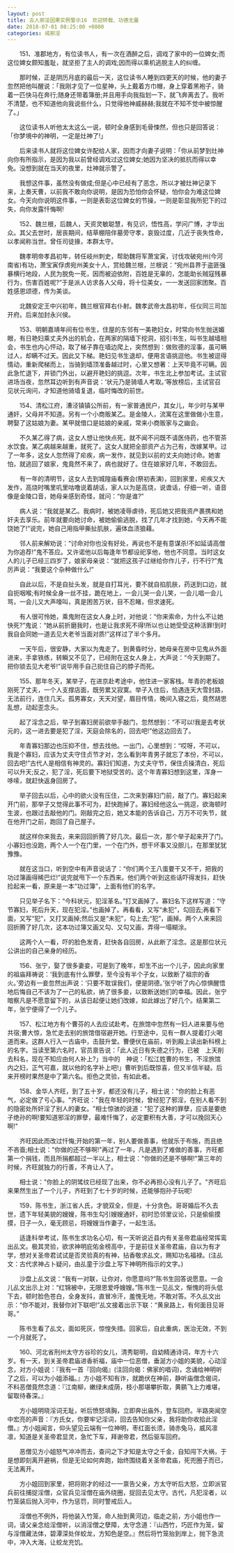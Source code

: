 ```yaml
---
layout: post
title: 古人邪淫因果实例警示16　欢迎转载、功德无量
date: 2018-07-01 08:25:00 +0800
categories: 戒邪淫
---
```


　　151、准郡地方，有位读书人，有一次在酒醉之后，调戏了家中的一位婢女;而这位婢女颇知羞耻，就坚拒了主人的调戏;因而得以乘机逃脱主人的纠缠。
　　那时候，正是阴历月底的最后一天，这位读书人睡到四更天的时候，他的妻子忽然把他叫醒说：「我刚才见了一位星神，头上戴着方巾帽，身上穿着黑袍子，骑着一匹快马在奔行;随身还带着簿册;并且用手向我指划一下，就飞奔离去了。我听不清楚，也不知道他向我说些什么，只觉得他神威赫赫;我就在不知不觉中被惊醒了。」
　　这位读书人听他太太这么一说，顿时全身感到毛骨悚然，但也只是回答说：「你梦境中的神明，一定是灶神了!」
　　后来读书人就将这位婢女许配给人家，因而才向妻子说明：「你从前梦到灶神向你有所指示，是因为我以前曾经调戏过这位婢女;她因为坚决的抵抗而得以幸免。没想到就在当天的夜里，灶神就示警了。
　　我想这件事，虽然没有做成;但是心中已经有了恶念，所以才被灶神记录下来，上奏天曹，以前我不敢向你说明，是因为恐怕你会怀疑，怕你会为难这位婢女。今天向你说明这件事，一则是表彰这位婢女的节操，一则是彰显我所犯下的过失，向你发露忏悔啊!
　　152、魏兰根，后魏人，天资灵敏聪慧，有见识，悟性高，学问广博，才华出众。其父去世时，居丧期间，结草棚陪伴墓旁守孝，哀毁过度，几近于丧失性命，以孝闻称当世。曾任司徒掾，本群太守。
　　魏孝明帝孝昌初年，转任岐州刺史，帮助魏将军萧宝寅，讨伐攻破宛州(今河南省)有功，萧宝寅俘虏宛州美女十人，赏给魏兰根，兰根说：“宛州县界于盗匪强暴横行地段，人民为脱免一死，因而被迫依附，百姓是无辜的，怎能助长贼寇残暴行为，伤害百姓呢?”于是派人访求各人父母，将十位美女，一一发送回家团聚。百姓感恩颂德，传为美谈。
　　北魏安定王中兴初年，魏兰根官拜右仆射。魏孝武帝太昌初年，任仪同三司加开府。后来加封永兴侯。
　　153、明朝嘉靖年间有位书生，住屋的东邻有一美艳妇女，时常向书生抛送媚眼，有日艳妇乘丈夫外出的机会，在两家的隔墙下挖洞，招引书生，叫书生越墙相会，书生也内心怦动，取了梯子靠在墙边爬上，突然想到：做败德的淫事，虽可瞒过人，却瞒不过天。因此又下梯。艳妇见书生退却，便用言语挑逗他。书生被逗得情动，重新爬梯而上，当骑到墙顶准备越过时，心里又想著：上天毕竟不可瞒。因此急忙退下，并锁门外出，以避开艳妇的挑逗。次年，书生北上参加考试。主试官进场当夜，忽然耳边听到有声音说：‘状元乃是骑墙人考取。’等放榜后，主试官召见状元询问，才知道他骑墙复退，临时悔改的前世。
　　154、清松江府，漕泾镇镇公所前，有一家普通民户，其女儿，年少时与某甲通奸，父母并不知道。另有一个小商贩某乙。是金陵人，流寓在这里做做小生意，聘娶了这姑娘为妻。某甲就借口是姑娘的亲戚，常来小商贩家与之幽会。
　　不久某乙得了病，这女人想让他快点死，就不闻不问既不请医侍药，也不管茶水饮食。某乙病越来越重，就死了。这女人就把全部资产占为己有，改嫁某甲。过了一年多，这女人忽然得了疟疾，病一发作，就见到以前的丈夫向她讨命。她害怕，就逃回了娘家，鬼竟然不来了，病也就好了。住在娘家好几年，不敢回去。
　　有一年的清明节，这女人去到城隍庙看赛会(祭初表演)，回到家里，疟疾又大发作，高烧时嘴里叽里咕噜说着胡话，家人以为是高烧，说谵话，仔细一听，语音像是金陵口音，她母亲感到奇怪，就问：“你是谁?”
　　病人说：“我就是某乙。我病时，被她凌辱虐待，死后她又把我资产裹携和她奸夫去享乐。前年就要向她讨命，被她偷偷逃脱，找了几年才找到她，今天再不能饶她了!”说完，她自己用指甲撕扯肌肤，遍体血渍狼藉。
　　邻人前来解劝说：“讨命对你也没有好处，再说也不是有意谋杀!不如延请高僧为你追荐!”鬼不答应。又许诺他以后每逢年节都设祀享他，他也不同意。当时这女人的儿子已经三四岁了，娘家母亲说：“就把这孩子过继给你作儿子，行不行?”鬼厉声说：“我要这个杂种做什么!”
　　自此以后，不是自扯头发，就是自打耳光，要不就自掐肌肤，药送到口边，就自扼咽喉;有时候全身一丝不挂，跪在地上，一会儿哭一会儿笑，一会儿唱一会儿骂，一会儿又大声嚎叫，真是困苦万状，目不忍睹，但求速死。
　　有人很可怜她，乘鬼附在这女人身上时，对他说：“你来索命，为什么不让她快死?”鬼说：“她从前折磨我时，也是让我求死不得!所以也让她受受这种活罪!到时我自会同她一道去见大老爷当面对质!”这样过了半个多月。
　　一天午后，很安静，大家以为鬼走了。到黄昏时分，她母亲在房中见鬼从外面进来，手拿铁练，转瞬又不见了，已经附在这女人身上，大声说：“今天到期了。把你锁去见大老爷!”说毕用手自己扼住自己的脖子而死。
　　155、那年冬天，某举子，在进京赴考途中，他住进一家客栈。年青的老板娘刚死了丈夫，一个人支撑店面，既劳累又寂寞。举子入住后，恰遇连天大雪封路，无法前行，连住几天。孤男寡女，天天对望，眉目传情，晚间入寝之后，竟然胡思乱想，动起歪念头。
　　起了淫念之后，举子到寡妇房前欲举手敲门，忽然想到：“不可以!我是去考状元的，这一进去要是犯了淫，天庭会除名的，回去吧!”他这边回去了。
　　年青寡妇那边也压抑不住，想去找他。一出门，心里想到：“哎呀，不可以，我是个寡妇，应该为丈夫守住贞节才对，怎么看到年青男子就忘了本份，不可以，回去吧!”古代人是相信有神灵的。寡妇们知道，为丈夫守节，保住贞操清白，死后可以升天;反之，犯了淫，死后要下地狱受苦的。这个年青寡妇想到这里，浑身一哆嗦，就赶快返身回房了。
　　举子回去以后，心中的欲火没有压住，二次来到寡妇门前，敲了门。寡妇起来开门前，那举子又觉得此事不可为，赶快跑掉了。寡妇经他这么一挑逗，欲海顿时生波，也跟过去敲他的门。刚敲完之后，她又本能的告诉自己，万万不可失节，就在他开门之前，跑回了自己屋子。
　　就这样你来我去，来来回回折腾了好几次。最后一次，那个举子起来开了门。小寡妇也没跑，两个人一个在门里，一个在门外，想干坏事又没胆儿，在那里犹犹豫豫。
　　就在这当口，听到空中有声音说话了：“你们两个王八蛋要干又不干，把我的功过簿画得稀巴烂!”说完就甩下一个东西来。他们两个听到这些话吓得发抖，赶快捡起来一看，原来是一本“功过簿”，上面有他们的名字。
　　只见举子名下：“今科状元，犯淫革名。”打叉画掉了。寡妇名下这样写道：“守节寡妇，死后升天，现在犯淫。”也画掉了。再看看，又写“未犯”，勾回去;再看下面，又写“犯”，又打叉画掉;然后又是“未犯”，勾上去;“犯”，画掉。两个人来来回回折腾了好几次，这本功过簿又画又勾、又勾又画，弄得一塌糊涂。
　　这两个人一看，吓的脸色发青，赶快各自回房，从此断了淫念。这是那位状元公讲出的自己亲身的经历。
　　156、张宁，娶了很多妻妾，可是到了晚年，却生不出一个儿子，因此向家里的祖庙拜祷说：‘我到底有什么罪孽，至今没有半个子女，以致断了祖宗的香火。’旁边有一妾忽然出声说：‘只要不耽误我们，便是阴德。’张宁听了内心惊惧醒悟地后悔自己不该为了一己的私欲，纳了很多妾，以致断送她们的幸福。因此，张宁暗察凡是不愿意留下的，从该日起便让她们改嫁，如此嫁出了好几个。结果第二年，张宁便得了一个儿子。
　　157、松江地方有个曹芬的人去应试赴考。在旅馆中忽然有一妇人进来要与他共宿;曹大惊，急忙走去别的旅馆借宿避开她。行至途中，见有一群人提着灯火喝道而来。这群人行入一古庙中，击鼓升堂。曹便伏在庙前，听到殿上读出新科榜上的名字。当读至第六名时，官员禀告说：「此人近日有失德之行为，已被　上天削去科名，现在不知应由何人补上?」当中的　神说：「松江姓曹的书生，不淫旅馆内之妇，正气可嘉，就以他的名字补上吧!」曹听到后既惊喜，但又半信半疑。后来开榜时果然是中了第六名。拒色之灵验，有如此者。
　　158、金华人齐旺，到了五十岁，都还没有儿子，相士说："你的脸上有恶气，必定做了亏心事。"齐旺说："我在年轻的时候，曾经犯了邪淫，在别人看不到的隐密处所奸淫了别人的妻女。"相士惊骇的说道："犯了这种的罪孽，应该是要绝子绝孙的啊!要知道邪淫的罪孽，最难忏悔了，必定要积有大善，才可以挽回天心啊!"
　　齐旺因此而改过忏悔;开始的第一年，别人要做善事，他就乐于布施，而且绝不吝啬;相士说："你做的还不够啊!"再过了一年，凡是遇到了难做的善事，齐旺都第一个捐钱，而且所捐都超过一半以上，相士说："你做的还是不够啊!"第三年的时候，齐旺就独力的行善，不肯让人了。
　　相士说："你脸上的阴骘纹已经现了出来，你不必再担心没有儿子了。"齐旺后来果然生出了一个儿子，齐旺到了七十岁的时候，还能够抱孙子玩呢!
　　159、陈书生，浙江省人氏，才貌双全，但是，十分贪色。哥哥婚后不久去世，遗下年轻美貌的嫂嫂，陈书生勾引嫂嫂通奸，初时恐邻里议论，只是偷偷摸摸，日子一久，毫无顾忌，将嫂嫂当作妻子，一起生活。
　　适逢科举考试，陈书生求功名心切，有一天听说近县内有关圣帝君庙经常挥鸾出乩文。极其灵验，欲求神明庇佑金榜高中，于是前往关圣帝君庙，自以为有才学，想对关圣帝君试试是否灵验真的有神，拈香敬求乩文，赐知功名福禄。(注乩文：古代求神占卜疑问，由乩童于沙盘上写下神明所指示的文字。)
　　沙盘上乩文说：“我有一对联，让你对，你愿意吗?”陈书生回答说愿意。一会儿乩文出示上对：“红锦被中，无限恩爱呼嫂嫂。”陈书生一见乩文，惭愧的将头低下去，顿时脸色苍白，全身发抖，直冒冷汗，羞愧无地，不敢对答。不久乩文出示：“你不能对，我替你对下联吧!”乩文接着出示下联：“黄泉路上，有何面目见哥哥。”
　　陈书生看了乩文，面如死灰，惊惶失措。回家后，自此重病，医治无效，不到一个月就死了。
　　160、河北省刑州太守方谷珍的女儿，清秀聪明，自幼精通诗词，年方十六岁。有一天，到关圣帝君庙进香祈福，庙中一位恶僧，垂涎方小姐的美貌，心动淫念，对方小姐说：『我有一首『回向偈』(注回向偈：佛家的唱词)，念诵给神明听了之后，可以为小姐添福。』方小姐不知有诈，就跪伏在神前，静听庙僧念偈词，不料恶僧竟然念道：『江南柳，嫩绿未成荫，枝小那堪攀折取，黄鹂飞上力难堪，留取待春深。』
　　方小姐明晓淫词无耻，听后愤怒填胸，立即奔出庙外，登车回府。半路突闻空中宏亮的声音：『方氏女，你要牢记淫词，回去告知你父亲，我将助你收拾此淫僧。』方小姐闻言，仰头望见云端有一位神明，枣红面长须，骑赤兔马，威风凛凛，知道是关圣帝君显灵，急忙下车，拜谢帝君，然后驱车回府。
　　恶僧见方小姐怒气冲冲而去，查问之下才知是太守之千金，自知闯下大祸，于是想即刻离开避祸，但是无论如何奔跑，始终围绕着关圣帝君庙，死兜圈子而已，无法离开。
　　方小姐回到家里，把将刚才的经过一一禀告父亲，方太守听后大怒，立即派官兵前往捕捉淫僧，众官兵见淫僧在庙外绕圈，捉回去见太守。古代，凡犯淫者，以竹笼装后抛入河中，作为惩罚，同时警戒后人。
　　淫僧也不例外，将他装入竹笼，命人抬到黄河边，临走之前，方小姐也作一词，请父亲念给淫僧听，以消淫僧之孽障，太守念道：『山西竹，巧匠作为笼，留与淫僧藏法体，碧潭深处伴蛟龙，方知色是空。』然后将竹笼抬到岸上，抛下急流中，冲入大海，让蛟龙充饥。